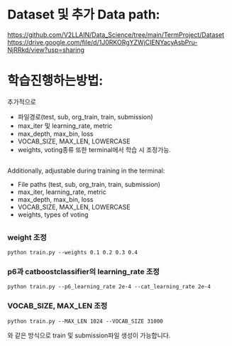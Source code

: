 # Dataset 및 추가 Data path:
https://github.com/V2LLAIN/Data_Science/tree/main/TermProject/Dataset
https://drive.google.com/file/d/1J0RKORgYZWjCIENYacyAsbPru-NjRRkd/view?usp=sharing
#
# 학습진행하는방법:
추가적으로 
- 파일경로(test, sub, org_train, train, submission)
- max_iter 및 learning_rate, metric
- max_depth, max_bin, loss
- VOCAB_SIZE, MAX_LEN, LOWERCASE
- weights, voting종류
또한 terminal에서 학습 시 조정가능.
##
Additionally, adjustable during training in the terminal:
- File paths (test, sub, org_train, train, submission)
- max_iter, learning_rate, metric
- max_depth, max_bin, loss
- VOCAB_SIZE, MAX_LEN, LOWERCASE
- weights, types of voting
##

### weight 조정
    python train.py --weights 0.1 0.2 0.3 0.4

### p6과 catboostclassifier의 learning_rate 조정
    python train.py --p6_learning_rate 2e-4 --cat_learning_rate 2e-4

### VOCAB_SIZE, MAX_LEN 조정
    python train.py --MAX_LEN 1024 --VOCAB_SIZE 31000

와 같은 방식으로 train 및 submission파일 생성이 가능합니다.

